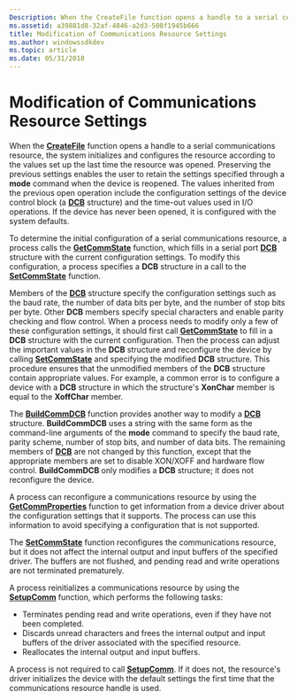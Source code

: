 ```yaml
---
Description: When the CreateFile function opens a handle to a serial communications resource, the system initializes and configures the resource according to the values set up the last time the resource was opened.
ms.assetid: a39881d8-32af-4846-a2d3-508f1945b666
title: Modification of Communications Resource Settings
ms.author: windowssdkdev
ms.topic: article
ms.date: 05/31/2018
---
```


# Modification of Communications Resource Settings

When the [**CreateFile**](https://msdn.microsoft.com/library/windows/desktop/aa363858) function opens a handle to a serial communications resource, the system initializes and configures the resource according to the values set up the last time the resource was opened. Preserving the previous settings enables the user to retain the settings specified through a **mode** command when the device is reopened. The values inherited from the previous open operation include the configuration settings of the device control block (a [**DCB**](/windows/desktop/api/Winbase/ns-winbase-_dcb) structure) and the time-out values used in I/O operations. If the device has never been opened, it is configured with the system defaults.

To determine the initial configuration of a serial communications resource, a process calls the [**GetCommState**](/windows/desktop/api/Winbase/nf-winbase-getcommstate) function, which fills in a serial port [**DCB**](/windows/desktop/api/Winbase/ns-winbase-_dcb) structure with the current configuration settings. To modify this configuration, a process specifies a **DCB** structure in a call to the [**SetCommState**](/windows/desktop/api/Winbase/nf-winbase-setcommstate) function.

Members of the [**DCB**](/windows/desktop/api/Winbase/ns-winbase-_dcb) structure specify the configuration settings such as the baud rate, the number of data bits per byte, and the number of stop bits per byte. Other **DCB** members specify special characters and enable parity checking and flow control. When a process needs to modify only a few of these configuration settings, it should first call [**GetCommState**](/windows/desktop/api/Winbase/nf-winbase-getcommstate) to fill in a **DCB** structure with the current configuration. Then the process can adjust the important values in the **DCB** structure and reconfigure the device by calling [**SetCommState**](/windows/desktop/api/Winbase/nf-winbase-setcommstate) and specifying the modified **DCB** structure. This procedure ensures that the unmodified members of the **DCB** structure contain appropriate values. For example, a common error is to configure a device with a **DCB** structure in which the structure's **XonChar** member is equal to the **XoffChar** member.

The [**BuildCommDCB**](/windows/desktop/api/Winbase/nf-winbase-buildcommdcba) function provides another way to modify a [**DCB**](/windows/desktop/api/Winbase/ns-winbase-_dcb) structure. **BuildCommDCB** uses a string with the same form as the command-line arguments of the **mode** command to specify the baud rate, parity scheme, number of stop bits, and number of data bits. The remaining members of [**DCB**](/windows/desktop/api/Winbase/ns-winbase-_dcb) are not changed by this function, except that the appropriate members are set to disable XON/XOFF and hardware flow control. **BuildCommDCB** only modifies a **DCB** structure; it does not reconfigure the device.

A process can reconfigure a communications resource by using the [**GetCommProperties**](/windows/desktop/api/Winbase/nf-winbase-getcommproperties) function to get information from a device driver about the configuration settings that it supports. The process can use this information to avoid specifying a configuration that is not supported.

The [**SetCommState**](/windows/desktop/api/Winbase/nf-winbase-setcommstate) function reconfigures the communications resource, but it does not affect the internal output and input buffers of the specified driver. The buffers are not flushed, and pending read and write operations are not terminated prematurely.

A process reinitializes a communications resource by using the [**SetupComm**](/windows/desktop/api/Winbase/nf-winbase-setupcomm) function, which performs the following tasks:

-   Terminates pending read and write operations, even if they have not been completed.
-   Discards unread characters and frees the internal output and input buffers of the driver associated with the specified resource.
-   Reallocates the internal output and input buffers.

A process is not required to call [**SetupComm**](/windows/desktop/api/Winbase/nf-winbase-setupcomm). If it does not, the resource's driver initializes the device with the default settings the first time that the communications resource handle is used.

 

 



